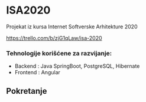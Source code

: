 # ISA2020
Projekat iz kursa Internet Softverske Arhitekture 2020

https://trello.com/b/zjG1qLaw/isa-2020

### Tehnologije korišćene za razvijanje:
- Backend : Java SpringBoot, PostgreSQL, Hibernate
- Frontend : Angular

## Pokretanje
